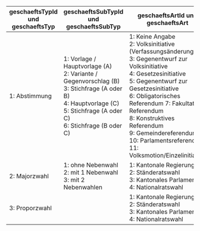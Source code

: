 | **geschaeftsTypId** und **geschaeftsTyp** | **geschaeftsSubTypId** und **geschaeftsSubTyp**|**geschaeftsArtId** und **geschaeftsArt**|
|---|---|---|
|1: Abstimmung|1: Vorlage / Hauptvorlage (A) <br />2: Variante / Gegenvorschlag (B) <br />3: Stichfrage (A oder B) <br />4: Hauptvorlage (C) <br />5: Stichfrage (A oder C) <br />6: Stichfrage (B oder C)|1: Keine Angabe <br />2: Volksinitiative (Verfassungsänderung) <br />3: Gegenentwurf zur Volksinitiative <br />4: Gesetzesinitiative <br />5: Gegenentwurf zur Gesetzesinitiative <br />6: Obligatorisches Referendum 7: Fakultatives Referendum <br />8: Konstruktives Referendum <br />9: Gemeindereferendum <br />10: Parlamentsreferendum <br/>11: Volksmotion/Einzelinitiative|
|2: Majorzwahl|1: ohne Nebenwahl <br />2: mit 1 Nebenwahl <br />3: mit 2 Nebenwahlen| 1: Kantonale Regierung <br />2: Ständeratswahl <br />3: Kantonales Parlament <br />4: Nationalratswahl|
|3: Proporzwahl| |1: Kantonale Regierung <br />2: Ständeratswahl <br />3: Kantonales Parlament <br />4: Nationalratswahl|
